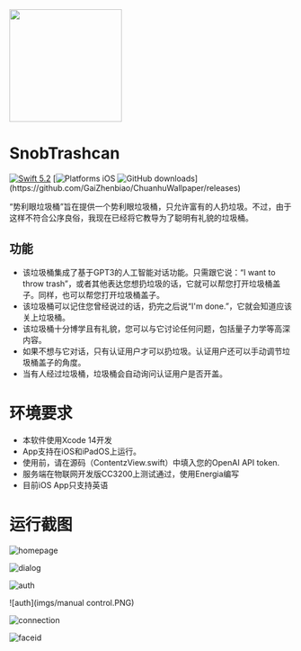 <img src="imgs/icon.png" width="200px">

# SnobTrashcan

[![Swift 5.2](https://img.shields.io/badge/Swift-5.2-orange.svg?style=flat)](https://developer.apple.com/swift/)
[![Platforms iOS](https://img.shields.io/cocoapods/p/ios)
![GitHub downloads](https://img.shields.io/github/downloads/GaiZhenbiao/SnobTrashcan/total?)](https://github.com/GaiZhenbiao/ChuanhuWallpaper/releases)

“势利眼垃圾桶”旨在提供一个势利眼垃圾桶，只允许富有的人扔垃圾。不过，由于这样不符合公序良俗，我现在已经将它教导为了聪明有礼貌的垃圾桶。

## 功能

- 该垃圾桶集成了基于GPT3的人工智能对话功能。只需跟它说：“I want to throw trash”，或者其他表达您想扔垃圾的话，它就可以帮您打开垃圾桶盖子。同样，也可以帮您打开垃圾桶盖子。
- 该垃圾桶可以记住您曾经说过的话，扔完之后说“I'm done.”，它就会知道应该关上垃圾桶。
- 该垃圾桶十分博学且有礼貌，您可以与它讨论任何问题，包括量子力学等高深内容。
- 如果不想与它对话，只有认证用户才可以扔垃圾。认证用户还可以手动调节垃圾桶盖子的角度。
- 当有人经过垃圾桶，垃圾桶会自动询问认证用户是否开盖。

# 环境要求

- 本软件使用Xcode 14开发
- App支持在iOS和iPadOS上运行。
- 使用前，请在源码（ContentzView.swift）中填入您的OpenAI API token.
- 服务端在物联网开发版CC3200上测试通过，使用Energia编写
- 目前iOS App只支持英语

# 运行截图

![homepage](imgs/homepage.PNG)

![dialog](imgs/dialog.PNG)

![auth](imgs/auth.PNG)

![auth](imgs/manual control.PNG)

![connection](imgs/connection.PNG)

![faceid](imgs/faceid.PNG)
